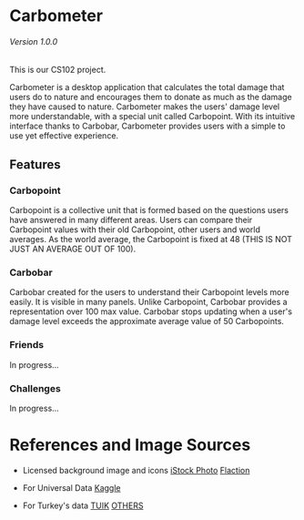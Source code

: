 # Carbometer 
###### Version 1.0.0
This is our CS102 project.

Carbometer is a desktop application that calculates the total damage that users do to nature and encourages them to donate as much as the damage they have caused to nature. Carbometer makes the users' damage level more understandable, with a special unit called Carbopoint. With its intuitive interface thanks to Carbobar, Carbometer provides users with a simple to use yet effective experience.

## Features

### Carbopoint

Carbopoint is a collective unit that is formed based on the questions users have answered in many different areas. Users can compare their Carbopoint values with their old Carbopoint, other users and world averages.
As the world average, the Carbopoint is fixed at 48 (THIS IS NOT JUST AN AVERAGE OUT OF 100).

### Carbobar

Carbobar created for the users to understand their Carbopoint levels more easily. It is visible in many panels. Unlike Carbopoint, Carbobar provides a representation over 100 max value. Carbobar stops updating when a user's damage level exceeds the approximate average value of 50 Carbopoints.

### Friends 
In progress...

### Challenges 
In progress...

# References and Image Sources
* Licensed background image and icons 
[iStock Photo](https://www.istockphoto.com/tr/foto%C4%9Fraf/karbon-ayak-izi-sembol%C3%BC-ye%C5%9Fil-otlar%C4%B1n-yap%C4%B1lm%C4%B1%C5%9F-ye%C5%9Fil-enerji-kavram%C4%B1-gm871717404-145490015)
[Flaction](https://www.flaticon.com/)

* For Universal Data 
[Kaggle](https://www.kaggle.com/)
* For Turkey's data
[TUIK](https://www.tuik.gov.tr/)
[OTHERS](https://docs.google.com/document/d/1xiDDanvmGvPreQkSTFbFpgwMrc3tQ_UsjpsqpNpH0jw/edit?usp=sharing)
